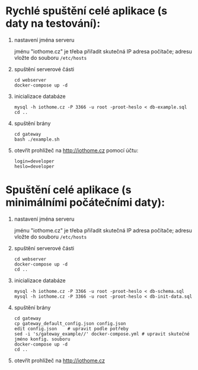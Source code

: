 Rychlé spuštění celé aplikace (s daty na testování):
====================================================

1)  nastavení jména serveru

    jménu "iothome.cz" je třeba přiřadit skutečná IP adresa počítače;
    adresu vložte do souboru `/etc/hosts` 

2)  spuštění serverové části

        cd webserver
        docker-compose up -d

3)  inicializace databáze

        mysql -h iothome.cz -P 3366 -u root -proot-heslo < db-example.sql
        cd ..

4)  spuštění brány

        cd gateway
        bash ./example.sh

5) otevřít prohlížeč na http://iothome.cz pomocí účtu:
   
       login=developer
       heslo=developer




Spuštění celé aplikace (s minimálními počátečními daty):
==================================


1)  nastavení jména serveru

    jménu "iothome.cz" je třeba přiřadit skutečná IP adresa počítače;
    adresu vložte do souboru `/etc/hosts`

2)  spuštění serverové části

        cd webserver
        docker-compose up -d
        cd ..

3)  inicializace databáze

        mysql -h iothome.cz -P 3366 -u root -proot-heslo < db-schema.sql
        mysql -h iothome.cz -P 3366 -u root -proot-heslo < db-init-data.sql

4)  spuštění brány

        cd gateway
        cp gateway_default_config.json config.json
        edit config.json	# upravit podle potřeby
        sed -i 's/gateway_example//' docker-compose.yml # upravit skutečné jméno konfig. souboru
        docker-compose up -d
        cd ..

5) otevřít prohlížeč na http://iothome.cz

